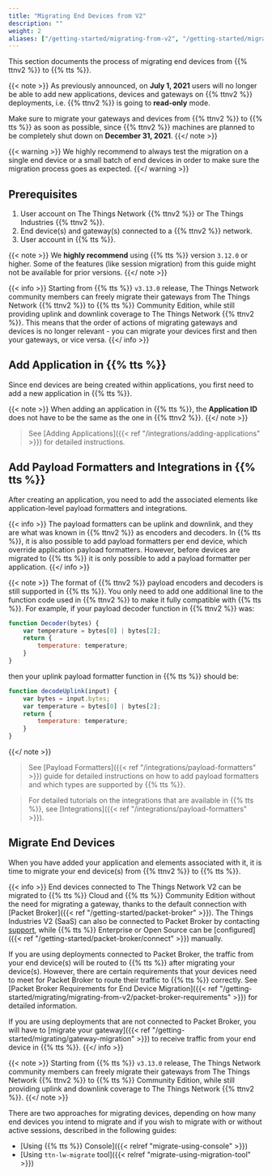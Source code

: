 ```yaml
---
title: "Migrating End Devices from V2"
description: ""
weight: 2
aliases: ["/getting-started/migrating-from-v2", "/getting-started/migrating-from-v2/configure-ttnctl", "/getting-started/migrating-from-v2/export-v2-devices", "/getting-started/migrating/migrating-from-v2"]
---
```


This section documents the process of migrating end devices from {{% ttnv2 %}} to {{% tts %}}.

<!--more-->

{{< note >}} As previously announced, on **July 1, 2021** users will no longer be able to add new applications, devices and gateways on {{% ttnv2 %}} deployments, i.e. {{% ttnv2 %}} is going to **read-only** mode.

Make sure to migrate your gateways and devices from {{% ttnv2 %}} to {{% tts %}} as soon as possible, since {{% ttnv2 %}} machines are planned to be completely shut down on **December 31, 2021**. {{</ note >}}

{{< warning >}} We highly recommend to always test the migration on a single end device or a small batch of end devices in order to make sure the migration process goes as expected. {{</ warning >}}

## Prerequisites

1. User account on The Things Network {{% ttnv2 %}} or The Things Industries {{% ttnv2 %}}.
2. End device(s) and gateway(s) connected to a {{% ttnv2 %}} network.
3. User account in {{% tts %}}.

{{< note >}} We **highly recommend** using {{% tts %}} version `3.12.0` or higher. Some of the features (like session migration) from this guide might not be available for prior versions. {{</ note >}}

{{< info >}} Starting from {{% tts %}} `v3.13.0` release, The Things Network community members can freely migrate their gateways from The Things Network {{% ttnv2 %}} to {{% tts %}} Community Edition, while still providing uplink and downlink coverage to The Things Network {{% ttnv2 %}}. This means that the order of actions of migrating gateways and devices is no longer relevant - you can migrate your devices first and then your gateways, or vice versa. {{</ info >}}

## Add Application in {{% tts %}}

Since end devices are being created within applications, you first need to add a new application in {{% tts %}}.

{{< note >}} When adding an application in {{% tts %}}, the **Application ID** does not have to be the same as the one in {{% ttnv2 %}}. {{</ note >}}

> See [Adding Applications]({{< ref "/integrations/adding-applications" >}}) for detailed instructions.

## Add Payload Formatters and Integrations in {{% tts %}}

After creating an application, you need to add the associated elements like application-level payload formatters and integrations.

{{< info >}} The payload formatters can be uplink and downlink, and they are what was known in {{% ttnv2 %}} as encoders and decoders. In {{% tts %}}, it is also possible to add payload formatters per end device, which override application payload formatters. However, before devices are migrated to {{% tts %}} it is only possible to add a payload formatter per application. {{</ info >}}

{{< note >}} The format of {{% ttnv2 %}} payload encoders and decoders is still supported in {{% tts %}}. You only need to add one additional line to the function code used in {{% ttnv2 %}} to make it fully compatible with {{% tts %}}. For example, if your payload decoder function in {{% ttnv2 %}} was:

```js
function Decoder(bytes) {
    var temperature = bytes[0] | bytes[2];  
    return {
        temperature: temperature;
    }
}
```

then your uplink payload formatter function in {{% tts %}} should be:

```js
function decodeUplink(input) {
    var bytes = input.bytes;
    var temperature = bytes[0] | bytes[2];
    return {
        temperature: temperature;
    }
}
```

{{</ note >}}

> See [Payload Formatters]({{< ref "/integrations/payload-formatters" >}}) guide for detailed instructions on how to add payload formatters and which types are supported by {{% tts %}}. 

> For detailed tutorials on the integrations that are available in {{% tts %}}, see [Integrations]({{< ref "/integrations/payload-formatters" >}}).

## Migrate End Devices

When you have added your application and elements associated with it, it is time to migrate your end device(s) from {{% ttnv2 %}} to {{% tts %}}.

{{< info >}} End devices connected to The Things Network V2 can be migrated to {{% tts %}} Cloud and {{% tts %}} Community Edition without the need for migrating a gateway, thanks to the default connection with [Packet Broker]({{< ref "/getting-started/packet-broker" >}}). The Things Industries V2 (SaaS) can also be connected to Packet Broker by contacting [support](mailto:support@thethingsindustries.com), while {{% tts %}} Enterprise or Open Source can be [configured]({{< ref "/getting-started/packet-broker/connect" >}}) manually.

If you are using deployments connected to Packet Broker, the traffic from your end device(s) will be routed to {{% tts %}} after migrating your device(s). However, there are certain requirements that your devices need to meet for Packet Broker to route their traffic to {{% tts %}} correctly. See [Packet Broker Requirements for End Device Migration]({{< ref "/getting-started/migrating/migrating-from-v2/packet-broker-requirements" >}}) for detailed information.

If you are using deployments that are not connected to Packet Broker, you will have to [migrate your gateway]({{< ref "/getting-started/migrating/gateway-migration" >}}) to receive traffic from your end device in {{% tts %}}. {{</ info >}}

{{< note >}} Starting from {{% tts %}} `v3.13.0` release, The Things Network community members can freely migrate their gateways from The Things Network {{% ttnv2 %}} to {{% tts %}} Community Edition, while still providing uplink and downlink coverage to The Things Network {{% ttnv2 %}}. {{</ note >}}

There are two approaches for migrating devices, depending on how many end devices you intend to migrate and if you wish to migrate with or without active sessions, described in the following guides:

- [Using {{% tts %}} Console]({{< relref "migrate-using-console" >}})
- [Using `ttn-lw-migrate` tool]({{< relref "migrate-using-migration-tool" >}})
